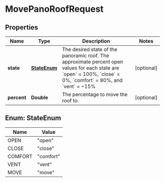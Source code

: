 # MovePanoRoofRequest

## Properties
Name | Type | Description | Notes
------------ | ------------- | ------------- | -------------
**state** | [**StateEnum**](#StateEnum) | The desired state of the panoramic roof. The approximate percent open values for each state are &#x60;open&#x60; &#x3D; 100%, &#x60;close&#x60; &#x3D; 0%, &#x60;comfort&#x60; &#x3D; 80%, and &#x60;vent&#x60; &#x3D; ~15% |  [optional]
**percent** | **Double** | The percentage to move the roof to. |  [optional]

<a name="StateEnum"></a>
## Enum: StateEnum
Name | Value
---- | -----
OPEN | &quot;open&quot;
CLOSE | &quot;close&quot;
COMFORT | &quot;comfort&quot;
VENT | &quot;vent&quot;
MOVE | &quot;move&quot;
